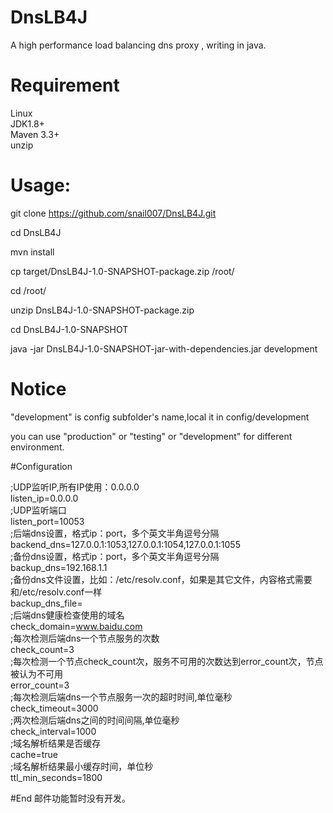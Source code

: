 # DnsLB4J
 A high performance load balancing dns proxy , writing in java.  
# Requirement
Linux  
JDK1.8+  
Maven 3.3+  
unzip  
# Usage:
git clone https://github.com/snail007/DnsLB4J.git  

cd DnsLB4J  

mvn install  

cp target/DnsLB4J-1.0-SNAPSHOT-package.zip /root/  

cd /root/  

unzip DnsLB4J-1.0-SNAPSHOT-package.zip  

cd DnsLB4J-1.0-SNAPSHOT  

java -jar DnsLB4J-1.0-SNAPSHOT-jar-with-dependencies.jar development  

# Notice

"development" is config subfolder's name,local it in config/development  

you can use "production" or "testing" or "development" for different environment.  

#Configuration

;UDP监听IP,所有IP使用：0.0.0.0  
listen_ip=0.0.0.0  
;UDP监听端口  
listen_port=10053  
;后端dns设置，格式ip：port，多个英文半角逗号分隔  
backend_dns=127.0.0.1:1053,127.0.0.1:1054,127.0.0.1:1055  
;备份dns设置，格式ip：port，多个英文半角逗号分隔  
backup_dns=192.168.1.1  
;备份dns文件设置，比如：/etc/resolv.conf，如果是其它文件，内容格式需要和/etc/resolv.conf一样  
backup_dns_file=  
;后端dns健康检查使用的域名  
check_domain=www.baidu.com  
;每次检测后端dns一个节点服务的次数  
check_count=3  
;每次检测一个节点check_count次，服务不可用的次数达到error_count次，节点被认为不可用  
error_count=3  
;每次检测后端dns一个节点服务一次的超时时间,单位毫秒  
check_timeout=3000  
;两次检测后端dns之间的时间间隔,单位毫秒  
check_interval=1000  
;域名解析结果是否缓存  
cache=true  
;域名解析结果最小缓存时间，单位秒  
ttl_min_seconds=1800  

#End
邮件功能暂时没有开发。  

